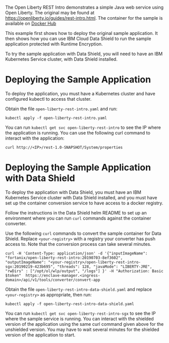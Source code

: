 The Open Liberty REST Intro demonstrates a simple Java web service using
Open Liberty. The original may be found
at https://openliberty.io/guides/rest-intro.html. The container for the sample
is available on [Docker Hub](https://hub.docker.com/r/fortanix/open-liberty-rest-intro/)

This example first shows how to deploy the original sample application.
It then shows how you can use IBM Cloud Data Shield to run the sample
application protected with Runtime Encryption.

To try the sample application with Data Shield, you will need to have
an IBM Kubernetes Service cluster, with Data Shield installed.

# Deploying the Sample Application

To deploy the application, you must have a Kubernetes cluster and have
configured kubectl to access that cluster.

Obtain the file `open-liberty-rest-intro.yaml` and run:

    kubectl apply -f open-liberty-rest-intro.yaml

You can run `kubectl get svc open-liberty-rest-intro` to see the IP where the
application is running. You can use the following curl command to interact
with the application:

    curl http://<IP>/rest-1.0-SNAPSHOT/System/properties

# Deploying the Sample Application with Data Shield

To deploy the application with Data Shield, you must have an IBM Kubernetes
Service cluster with Data Shield installed, and you must have set up the
container conversion service to have access to a docker registry.

Follow the instructions in the Data Shield helm README to set up an environment
where you can run `curl` commands against the container converter.

Use the following `curl` commands to convert the sample container for Data
Shield. Replace `<your-registry>` with a registry your converter has push
access to. Note that the conversion process can take several minutes.

    curl -H 'Content-Type: application/json' -d '{"inputImageName": "fortanix/open-liberty-rest-intro:20190703-8ef3602", "outputImageName": "<your-registry>/open-liberty-rest-intro-sgx:20190219-423b695", "threads": 128, "javaMode": "LIBERTY-JRE", "rwDirs" : ["/opt/ol/wlp/output", "/logs"] }' -H "Authorization: Basic $token"  https://enclave-manager.<ingress-domain>/api/v1/tools/converter/convert-app

Obtain the file `open-liberty-rest-intro-data-shield.yaml` and replace
`<your-registry>` as appropriate, then run:

    kubectl apply -f open-liberty-rest-intro-data-shield.yaml

You can run `kubectl get svc open-liberty-rest-intro-sgx` to see the IP where
the sample service is running. You can interact with the shielded version of
the application using the same curl command given above for the unshielded
version. You may have to wait several minutes for the shielded version of
the application to start.

